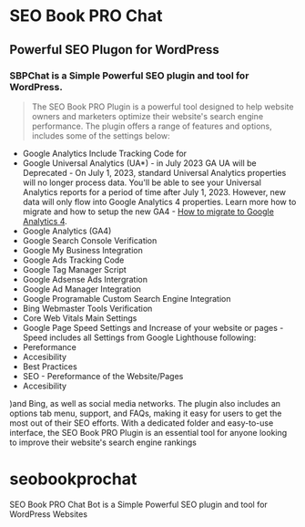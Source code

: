 # SEO Book PRO Chat
## Powerful SEO Plugon for WordPress
### SBPChat is a Simple Powerful SEO plugin and tool for WordPress. 

> The SEO Book PRO Plugin is a powerful tool designed to help website owners and marketers optimize their website's search engine performance. The plugin offers a range of features and options, includes some of the settings below:

- Google Analytics Include Tracking Code for
 - Google Universal Analytics (UA*) - in July 2023 GA UA will be Deprecated -  On July 1, 2023, standard Universal Analytics properties will no longer process data. You'll be able to see your Universal Analytics reports for a period of time after July 1, 2023. However, new data will only flow into Google Analytics 4 properties. Learn more how to migrate and how to setup the new GA4 - [How to migrate to Google Analytics 4](https://support.google.com/analytics/answer/10759417?sjid=5281407143548149818-EU).
 - Google Analytics (GA4)
 - Google Search Console Verification
 - Google My Business Integration
 - Google Ads Tracking Code
 - Google Tag Manager Script
 - Google Adsense Ads Intergration
 - Google Ad Manager Integration
 - Google Programable Custom Search Engine Integration
- Bing Webmaster Tools Verification
- Core Web Vitals Main Settings
- Google Page Speed Settings and Increase of your website or pages - Speed includes all Settings from Google Lighthouse following:
 - Pereformance
 - Accesibility
 - Best Practices
 - SEO - Pereformance of the Website/Pages
 - Accesibility

)and Bing, as well as social media networks. The plugin also includes an options tab menu, support, and FAQs, making it easy for users to get the most out of their SEO efforts. With a dedicated folder and easy-to-use interface, the SEO Book PRO Plugin is an essential tool for anyone looking to improve their website's search engine rankings

# seobookprochat
SEO Book PRO Chat Bot is a Simple Powerful SEO plugin and tool for WordPress Websites
